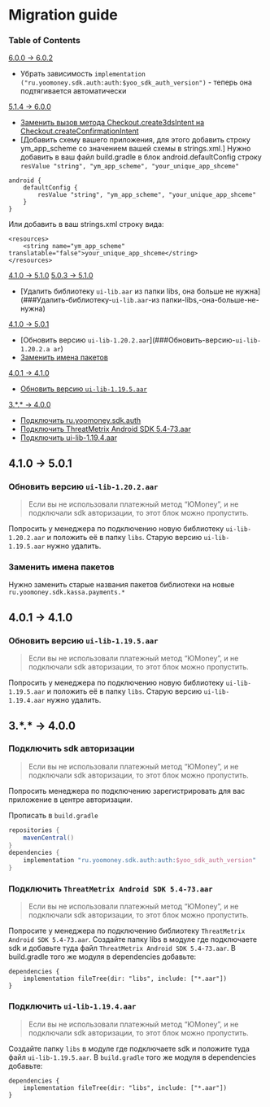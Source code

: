 # Migration guide

### Table of Contents
[6.0.0 -> 6.0.2](##6---6)
- Убрать зависимость `implementation ("ru.yoomoney.sdk.auth:auth:$yoo_sdk_auth_version")` - теперь она подтягивается автоматически

[5.1.4 -> 6.0.0](##5---6)
- [Заменить вызов метода Checkout.create3dsIntent на Checkout.createConfirmationIntent](###Заменить-вызов-метода-Checkout.create3dsIntent-на-Checkout.createConfirmationIntent)
- [Добавить схему вашего приложения, для этого добавить строку ym_app_scheme со значением вашей схемы в strings.xml.]
Нужно добавить в ваш файл build.gradle в блок android.defaultConfig строку `resValue "string", "ym_app_scheme", "your_unique_app_shceme"`
```
android {
    defaultConfig {
        resValue "string", "ym_app_scheme", "your_unique_app_shceme"
    }
}
```
Или добавить в ваш strings.xml строку вида:
```
<resources>
    <string name="ym_app_scheme" translatable="false">your_unique_app_shceme</string>
</resources>
```

[4.1.0 -> 5.1.0](##4---5)
[5.0.3 -> 5.1.0](##5---5)
- [Удалить библиотеку `ui-lib.aar` из папки libs, она больше не нужна](###Удалить-библиотеку-`ui-lib.aar`-из папки-libs,-она-больше-не-нужна)

[4.1.0 -> 5.0.1](##4---5)
- [Обновить версию `ui-lib-1.20.2.aar`](###Обновить-версию-`ui-lib-1.20.2.a ar`)
- [Заменить имена пакетов](###заменить-имена-пакетов)

[4.0.1 -> 4.1.0](##4---4)
- [Обновить версию `ui-lib-1.19.5.aar`](###Обновить-версию-`ui-lib-1.19.5.aar`)

[3.\*.\* -> 4.0.0](##3---4)
- [Подключить ru.yoomoney.sdk.auth](###Подключить-sdk-авторизации)
- [Подключить ThreatMetrix Android SDK 5.4-73.aar](###Подключить-ThreatMetrix-Android-SDK-`5.4-73.aar`)
- [Подключить ui-lib-1.19.4.aar](###Подключить-`ui-lib-1.19.4.aar`)

## 4.1.0 -> 5.0.1
### Обновить версию `ui-lib-1.20.2.aar`
> Если вы не использовали платежный метод “ЮMoney”, и не подключали sdk авторизации, то этот блок можно пропустить.

Попросить у менеджера по подключению новую библиотеку `ui-lib-1.20.2.aar` и положить её в папку `libs`. Старую версию `ui-lib-1.19.5.aar` нужно удалить.

### Заменить имена пакетов
Нужно заменить старые названия пакетов библиотеки на новые `ru.yoomoney.sdk.kassa.payments.*`

## 4.0.1 -> 4.1.0

### Обновить версию `ui-lib-1.19.5.aar`

> Если вы не использовали платежный метод “ЮMoney”, и не подключали sdk авторизации, то этот блок можно пропустить.

Попросить у менеджера по подключению новую библиотеку `ui-lib-1.19.5.aar` и положить её в папку `libs`. Старую версию `ui-lib-1.19.4.aar` нужно удалить.

## 3.\*.\* -> 4.0.0

### Подключить sdk авторизации

> Если вы не использовали платежный метод “ЮMoney”, и не подключали sdk авторизации, то этот блок можно пропустить.

Попросить менеджера по подключению зарегистрировать для вас приложение в центре авторизации.

Прописать в `build.gradle`

```groovy
repositories {
    mavenCentral()
}
dependencies {
    implementation "ru.yoomoney.sdk.auth:auth:$yoo_sdk_auth_version"
}
```

### **Подключить `ThreatMetrix Android SDK 5.4-73.aar`**

> Если вы не использовали платежный метод “ЮMoney”, и не подключали sdk авторизации, то этот блок можно пропустить.

Попросите у менеджера по подключению библиотеку `ThreatMetrix Android SDK 5.4-73.aar`. Создайте папку libs в модуле где подключаете sdk и добавьте туда файл `ThreatMetrix Android SDK 5.4-73.aar`. В build.gradle того же модуля в dependencies добавьте:

```
dependencies {
    implementation fileTree(dir: "libs", include: ["*.aar"])
}

```

### **Подключить `ui-lib-1.19.4.aar`**

> Если вы не использовали платежный метод “ЮMoney”, и не подключали sdk авторизации, то этот блок можно пропустить.

Создайте папку `libs` в модуле где подключаете sdk и положите туда файл `ui-lib-1.19.5.aar`. В `build.gradle` того же модуля в dependencies добавьте:

```
dependencies {
    implementation fileTree(dir: "libs", include: ["*.aar"])
}
```